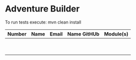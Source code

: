 # Adventure Builder

To run tests execute: mvn clean install

|   Number   |          Name           |            Email        |   Name GitHUb  | Module(s) |
| ---------- | ----------------------- | ----------------------- | ---------------| --------- |
|            |                         |                         |                |           |
|            |                         |                         |                |           |
|            |                         |                         |                |           |
|            |                         |                         |                |           |
|            |                         |                         |                |           |
|            |                         |                         |                |           |
|            |                         |                         |                |           |
|            |                         |                         |                |           |
|            |                         |                         |                |           |
 
